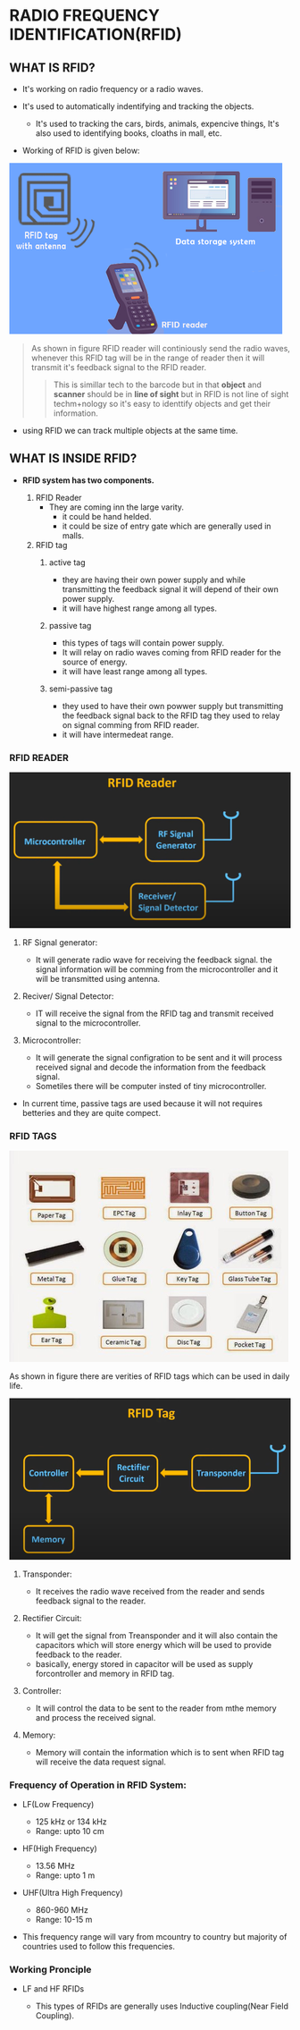 # **RADIO FREQUENCY IDENTIFICATION(RFID)**

## **WHAT IS RFID?**

+ It's working on radio frequency or a radio waves.
+ It's used to automatically indentifying and tracking the objects.
  + It's used to tracking the cars, birds, animals, expencive things, It's also used to identifying books, cloaths in mall, etc.
  
+ Working of RFID is given below:

![Working of RFID](rfid_work.png "Basic Working of RFID")
<!-- (Source: https://www.google.com/url?sa=i&url=https%3A%2F%2Fblog.ezofficeinventory.com%2Frfid-tags%2F&psig=AOvVaw3H1hBIIXvElzfa4V97F6rw&ust=1634578908142000&source=images&cd=vfe&ved=0CAsQjRxqFwoTCKCdj5X_0fMCFQAAAAAdAAAAABAD) -->

> As shown in figure RFID reader will continiously send the radio waves, whenever this RFID tag will be in the range of reader then it will transmit it's feedback signal to the RFID reader.
>> This is simillar tech to the barcode but in that **object** and **scanner** should be in **line of sight** but in RFID is not line of sight techm+nology so it's easy to identtify objects and get their information.

+ using RFID we can track multiple objects at the same time.

## **WHAT IS INSIDE RFID?**

+ **RFID system has two components.**

    1. RFID Reader
        + They are coming inn the large varity.
          + it could be hand helded.
          + it could be size of entry gate which are generally used in malls.
    2. RFID tag
       1. active tag
   
           + they are having their own power supply and while transmitting the feedback signal it will depend of their own power supply.
           + it will have highest range among all types.
       2. passive tag
           + this types of tags will contain power supply.
           + It will relay on radio waves coming from RFID reader for the source of energy.
           + it will have least range among all types.
       3. semi-passive tag
           + they used to have their own powwer supply but transmitting the feedback signal back to the RFID tag they used to relay on signal comming from RFID reader.
           + it will have intermedeat range.
  
### **RFID READER**

![RFID Reader](rfid_reader.png "RFID Reader")
<!-- (Source: https://youtu.be/Ukfpq71BoMo) -->

1. RF Signal generator:

    + It will generate radio wave for receiving the feedback signal. the signal information will be comming from the microcontroller and it will be transmitted using antenna.

2. Reciver/ Signal Detector:
  
    + IT will receive the signal from the RFID tag and transmit received signal to the microcontroller.

3. Microcontroller:

    + It will generate the signal configration to be sent and it will process received signal and decode the information from the feedback signal.
    + Sometiles there will be computer insted of tiny microcontroller.

+ In current time, passive tags are used because it will not requires betteries and they are quite compect.

### **RFID TAGS**

![RFID TAGS](rfid_tags.jpg "RFID tags")
<!-- (Source: https://www.indiamart.com/proddetail/rfid-tags-and-inlays-20514658697.html) -->

 As shown in figure there are  verities of RFID tags which can be used in daily life.

![RFID tag block diagram](rfid_tag_ckt.png "Block Diagram od RFID tag")

1. Transponder:

   + It receives the radio wave received from the reader and sends feedback signal to the reader.

2. Rectifier Circuit:

   + It will get the signal from Treansponder and it will also contain the capacitors which will store energy which will be used to provide feedback to the reader.
   + basically, energy stored in capacitor will be used as supply forcontroller and memory in RFID tag.

3. Controller:

   + It will control the data to be sent to the reader from mthe memory and process the received signal.

4. Memory:

   + Memory will contain the information which is to sent when RFID tag will receive the data request signal.


### **Frequency of Operation in RFID System:**

+ LF(Low Frequency)
   + 125 kHz or 134 kHz
   + Range: upto 10 cm

+ HF(High Frequency)
   + 13.56 MHz
   + Range: upto 1 m 

+ UHF(Ultra High Frequency)
   + 860-960 MHz
   + Range: 10-15 m

+ This frequency range will vary from mcountry to country but majority of countries used to follow this frequencies.

### **Working Pronciple**

+ LF and HF RFIDs

    + This types of RFIDs are generally uses Inductive coupling(Near Field Coupling).
